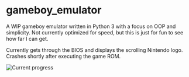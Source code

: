 # gameboy_emulator
A WIP gameboy emulator written in Python 3 with a focus on OOP and simplicity. Not currently optimized for speed, but this is just for fun to see how far I can get.

Currently gets through the BIOS and displays the scrolling Nintendo logo. Crashes shortly after executing the game ROM.

![Current progress](https://github.com/jdog127/gameboy_emulator/blob/master/currentprogress.png?raw=true "Current Progess")
